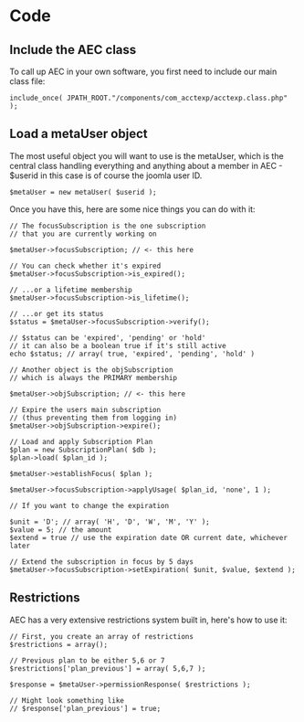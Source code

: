 # Code

## Include the AEC class

To call up AEC in your own software, you first need to include our main class file:

```
include_once( JPATH_ROOT."/components/com_acctexp/acctexp.class.php" );
```

## Load a metaUser object

The most useful object you will want to use is the metaUser, which is the central class handling everything and anything about a member in AEC - $userid in this case is of course the joomla user ID.

```
$metaUser = new metaUser( $userid );
```

Once you have this, here are some nice things you can do with it:

```
// The focusSubscription is the one subscription
// that you are currently working on

$metaUser->focusSubscription; // <- this here

// You can check whether it's expired
$metaUser->focusSubscription->is_expired();

// ...or a lifetime membership
$metaUser->focusSubscription->is_lifetime();

// ...or get its status
$status = $metaUser->focusSubscription->verify();

// $status can be 'expired', 'pending' or 'hold'
// it can also be a boolean true if it's still active
echo $status; // array( true, 'expired', 'pending', 'hold' )

// Another object is the objSubscription
// which is always the PRIMARY membership

$metaUser->objSubscription; // <- this here

// Expire the users main subscription
// (thus preventing them from logging in)
$metaUser->objSubscription->expire();

// Load and apply Subscription Plan
$plan = new SubscriptionPlan( $db );
$plan->load( $plan_id );

$metaUser->establishFocus( $plan );

$metaUser->focusSubscription->applyUsage( $plan_id, 'none', 1 );

// If you want to change the expiration

$unit = 'D'; // array( 'H', 'D', 'W', 'M', 'Y' );
$value = 5; // the amount
$extend = true // use the expiration date OR current date, whichever later

// Extend the subscription in focus by 5 days
$metaUser->focusSubscription->setExpiration( $unit, $value, $extend );
```

## Restrictions

AEC has a very extensive restrictions system built in, here's how to use it:

```
// First, you create an array of restrictions
$restrictions = array();

// Previous plan to be either 5,6 or 7
$restrictions['plan_previous'] = array( 5,6,7 );

$response = $metaUser->permissionResponse( $restrictions );

// Might look something like
// $response['plan_previous'] = true;
```
